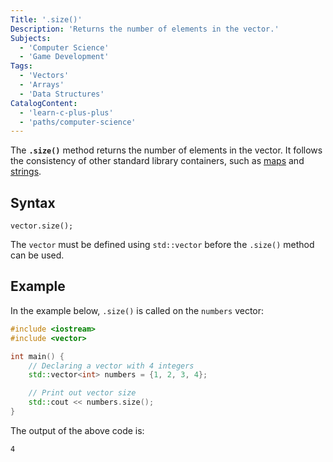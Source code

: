 ```yaml
---
Title: '.size()'
Description: 'Returns the number of elements in the vector.'
Subjects:
  - 'Computer Science'
  - 'Game Development'
Tags:
  - 'Vectors'
  - 'Arrays'
  - 'Data Structures'
CatalogContent:
  - 'learn-c-plus-plus'
  - 'paths/computer-science'
---
```


The **`.size()`** method returns the number of elements in the vector. It follows the consistency of other standard library containers, such as [maps](https://www.codecademy.com/resources/docs/cpp/maps) and [strings](https://www.codecademy.com/resources/docs/cpp/strings).

## Syntax

```pseudo
vector.size();
```

The `vector` must be defined using `std::vector` before the `.size()` method can be used.

## Example

In the example below, `.size()` is called on the `numbers` vector:

```cpp
#include <iostream>
#include <vector>

int main() {
    // Declaring a vector with 4 integers
    std::vector<int> numbers = {1, 2, 3, 4};

    // Print out vector size
    std::cout << numbers.size();
}
```

The output of the above code is:

```shell
4
```
